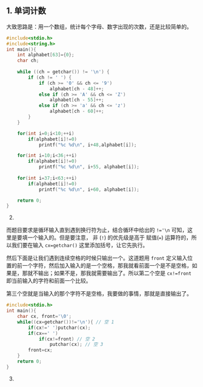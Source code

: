## 1. 单词计数

大致思路是：用一个数组，统计每个字母、数字出现的次数，还是比较简单的。

```c
#include<stdio.h>
#include<string.h>
int main(){
    int alphabet[63]={0};
    char ch;
    
    while ((ch = getchar()) != '\n') {
        if (ch != ' ') {
            if (ch >= '0' && ch <= '9')
                alphabet[ch - 48]++;
            else if (ch >= 'A' && ch <= 'Z')
                alphabet[ch - 55]++;
            else if (ch >= 'a' && ch <= 'z')
                alphabet[ch - 60]++;
        }
    }

    for(int i=0;i<10;++i)
        if(alphabet[i]!=0)
            printf("%c %d\n", i+48,alphabet[i]);

    for(int i=10;i<36;++i)
        if(alphabet[i]!=0)
            printf("%c %d\n", i+55, alphabet[i]);
    
    for(int i=37;i<63;++i)
        if(alphabet[i]!=0)
            printf("%c %d\n", i+60, alphabet[i]);

    return 0;
}
```

2. 
而题目要求是循环输入直到遇到换行符为止，结合循环中给出的 `!='\n` 可知，这里是要填一个输入的。但是要注意， 非 (`!`) 的优先级是高于 赋值(`=`) 运算符的，所以我们要在输入 `cx=getchar()` 这里添加括号，让它先执行。

然后下面是让我们遇到连续空格的时候只输出一个。这道题用 `front` 定义输入位置的前一个字符，然后加入输入的是一个空格，那我就看前面一个是不是空格，如果是，那就不输出；如果不是，那我就需要输出了。所以第二个空是 `cx!=front` 即当前输入的字符和前面一个比较。

第三个空就是当输入的那个字符不是空格，我要做的事情，那就是直接输出了。

```c
#include<stdio.h>
int main(){
    char cx, front='\0';
    while((cx=getchar())!='\n'){ // 空 1
        if(cx!=' ')putchar(cx);
        if(cx==' ')
            if(cx!=front) // 空 2
                putchar(cx); // 空 3
        front=cx;
    }
    return 0;
}
```

3. 
```c

```
